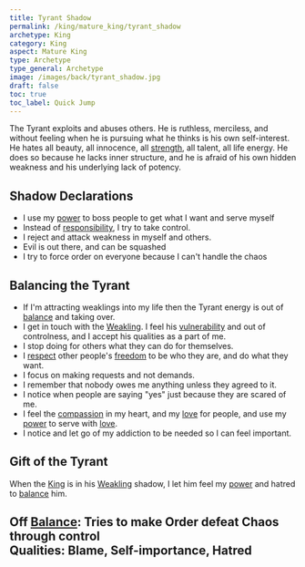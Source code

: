 ```yaml
---
title: Tyrant Shadow
permalink: /king/mature_king/tyrant_shadow
archetype: King
category: King
aspect: Mature King
type: Archetype
type_general: Archetype
image: /images/back/tyrant_shadow.jpg
draft: false
toc: true
toc_label: Quick Jump
---
```

 The Tyrant exploits and abuses others. He is ruthless, merciless, and without feeling when he is pursuing what he thinks is his own self-interest. He hates all beauty, all innocence, all [strength](/warrior/mature_warrior/strength), all talent, all life energy. He does so because he lacks inner structure, and he is afraid of his own hidden weakness and his underlying lack of potency.  
  
  
## Shadow Declarations  
- I use my [power](/king/mature_king/power) to boss people to get what I want and serve myself  
- Instead of [responsibility](/king/mature_king/responsibility), I try to take control.  
- I reject and attack weakness in myself and others.  
- Evil is out there, and can be squashed  
- I try to force order on everyone because I can't handle the chaos  
  
## Balancing the Tyrant  
- If I'm attracting weaklings into my life then the Tyrant energy is out of [balance](/king/body/peace_maker/balance) and taking over.  
- I get in touch with the [Weakling](/king/mature_king/weakling_shadow). I feel his [vulnerability](/warrior/mature_warrior/vulnerability) and out of controlness, and I accept his qualities as a part of me.   
- I stop doing for others what they can do for themselves.   
- I [respect](/king/spirit/leader/respect) other people's [freedom](/lover/spirit/jester/freedom) to be who they are, and do what they want.  
- I focus on making requests and not demands.   
- I remember that nobody owes me anything unless they agreed to it.   
- I notice when people are saying "yes" just because they are scared of me.  
- I feel the [compassion](/king/heart/care_giver/compassion) in my heart, and my [love](/lover/heart/romantic/love) for people, and use my [power](/king/mature_king/power) to serve with [love](/lover/heart/romantic/love).   
- I notice and let go of my addiction to be needed so I can feel important.  
  
## Gift of the Tyrant  
When the [King](/king/mature_king) is in his [Weakling](/king/mature_king/weakling_shadow) shadow, I let him feel my [power](/king/mature_king/power) and hatred to [balance](/king/body/peace_maker/balance) him.   
  
**Off [Balance](/king/body/peace_maker/balance):** Tries to make Order defeat Chaos through control  
**Qualities:** Blame, Self-importance, Hatred
---
